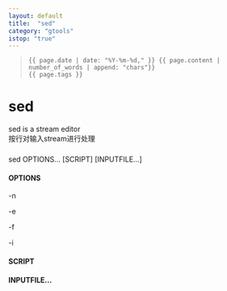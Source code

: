 ```yaml
---
layout: default
title:  "sed"
category: "gtools"
istop: "true"
---
```

>     {{ page.date | date: "%Y-%m-%d," }} {{ page.content | number_of_words | append: "chars"}}
>     {{ page.tags }}

# sed
sed is a stream editor  
按行对输入stream进行处理  

### 
sed OPTIONS... [SCRIPT] [INPUTFILE...]

#### OPTIONS

-n 

-e 

-f 

-i 

#### SCRIPT


#### INPUTFILE...
